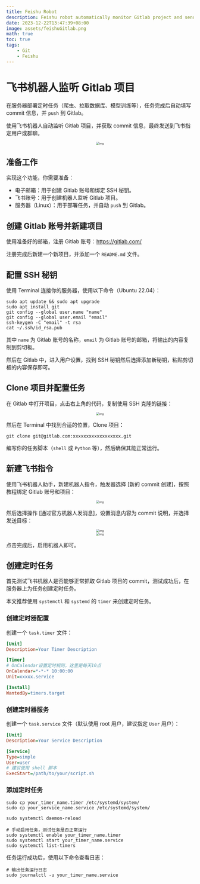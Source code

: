```yaml
---
title: Feishu Robot
description: Feishu robot automatically monitor Gitlab project and send messages
date: 2023-12-22T13:47:39+08:00
image: assets/feishuGitlab.png
math: true
toc: true
tags:
    - Git
    - Feishu
---
```


# 飞书机器人监听 Gitlab 项目

在服务器部署定时任务（爬虫、拉取数据库、模型训练等），任务完成后自动填写 commit 信息，并 `push` 到 Gitlab。

使用飞书机器人自动监听 Gitlab 项目，并获取 commit 信息，最终发送到飞书指定用户或群聊。

<div style='display: flex; justify-content: center;'>
<img src='assets/feishu.png' alt='img' style='zoom:50%;' />
</div>

## 准备工作

实现这个功能，你需要准备：

- 电子邮箱：用于创建 Gitlab 账号和绑定 SSH 秘钥。
- 飞书账号：用于创建机器人监听 Gitlab 项目。
- 服务器（Linux）：用于部署任务，并自动 `push` 到 Gitlab。

## 创建 Gitlab 账号并新建项目

使用准备好的邮箱，注册 Gitlab 账号：https://gitlab.com/

注册完成后新建一个新项目，并添加一个 `README.md` 文件。

## 配置 SSH 秘钥

使用 Terminal 连接你的服务器，使用以下命令（Ubuntu 22.04）：

```shell
sudo apt update && sudo apt upgrade
sudo apt install git
git config --global user.name "name"
git config --global user.email "email"
ssh-keygen -C "email" -t rsa
cat ~/.ssh/id_rsa.pub
```

其中 `name` 为 Gitlab 账号的名称，`email` 为 Gitlab 账号的邮箱，将输出的内容复制到剪切板。

然后在 Gitlab 中，进入用户设置，找到 SSH 秘钥然后选择添加新秘钥，粘贴剪切板的内容保存即可。

## Clone 项目并配置任务

在 Gitlab 中打开项目，点击右上角的代码，复制使用 SSH 克隆的链接：

<div style='display: flex; justify-content: center;'>
<img src='assets/img3.png' alt='img' style='zoom:50%;' />
</div>

然后在 Terminal 中找到合适的位置，Clone 项目：

```shell
git clone git@gitlab.com:xxxxxxxxxxxxxxxxxx.git
```

编写你的任务脚本（`shell` 或 `Python` 等），然后确保其能正常运行。

## 新建飞书指令

使用飞书机器人助手，新建机器人指令，触发器选择 [新的 commit 创建]，按照教程绑定 Gitlab 账号和项目：

<div style='display: flex; justify-content: center;'>
<img src='assets/img4.png' alt='img' style='zoom:50%;' />
</div>

然后选择操作 [通过官方机器人发消息]，设置消息内容为 commit 说明，并选择发送目标：

<div style='display: flex; justify-content: center;'>
<img src='assets/img5.png' alt='img' style='zoom:50%;' />
</div>

<div style='display: flex; justify-content: center;'>
<img src='assets/img6.png' alt='img' style='zoom:50%;' />
</div>

点击完成后，启用机器人即可。

## 创建定时任务

首先测试飞书机器人是否能够正常抓取 Gitlab 项目的 commit，测试成功后，在服务器上为任务创建定时任务。

本文推荐使用 `systemctl` 和 `systemd` 的 `timer` 来创建定时任务。

### 创建定时器配置

创建一个 `task.timer` 文件：

```ini
[Unit]
Description=Your Timer Description

[Timer]
# OnCalendar设置定时规则，这里是每天10点
OnCalendar=*-*-* 10:00:00
Unit=xxxxx.service

[Install]
WantedBy=timers.target
```

### 创建定时器服务

创建一个 `task.service` 文件（默认使用 root 用户，建议指定 `User` 用户）：

```ini
[Unit]
Description=Your Service Description

[Service]
Type=simple
User=user
# 建议使用 shell 脚本
ExecStart=/path/to/your/script.sh
```

### 添加定时任务

```shell
sudo cp your_timer_name.timer /etc/systemd/system/
sudo cp your_service_name.service /etc/systemd/system/

sudo systemctl daemon-reload

# 手动启用任务，测试任务是否正常运行
sudo systemctl enable your_timer_name.timer
sudo systemctl start your_timer_name.service
sudo systemctl list-timers
```

任务运行成功后，使用以下命令查看日志：

```shell
# 输出任务运行日志
sudo journalctl -u your_timer_name.service
```